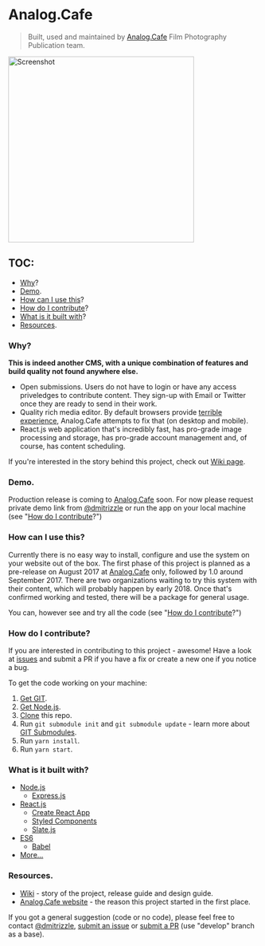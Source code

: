 # Analog.Cafe 
> Built, used and maintained by [Analog.Cafe](http://analog.cafe) Film Photography Publication team.

<img src="https://github.com/dmitrizzle/Analog.Cafe/blob/develop/public/images/figures/submit.gif?raw=true" width="373" alt="Screenshot" />

## TOC:
 - [Why](#why)?
 - [Demo](#demo).
 - [How can I use this](#how-can-i-use-this)?
 - [How do I contribute](#how-do-i-contribute)?
 - [What is it built with](#what-is-it-built-with)?
 - [Resources](#resources).

### Why?
**This is indeed another CMS, with a unique combination of features and build quality not found anywhere else.**
* Open submissions. Users do not have to login or have any access priveledges to contribute content. They sign-up with Email or Twitter once they are ready to send in their work.
* Quality rich media editor. By default browsers provide [terrible experience](https://medium.engineering/why-contenteditable-is-terrible-122d8a40e480), Analog.Cafe attempts to fix that (on desktop and mobile).
* React.js web application that's incredibly fast, has pro-grade image processing and storage, has pro-grade account management and, of course, has content scheduling.

If you're interested in the story behind this project, check out [Wiki page](https://github.com/dmitrizzle/Analog.Cafe/wiki).

### Demo.
Production release is coming to [Analog.Cafe](http://analog.cafe) soon. For now please request private demo link from [@dmitrizzle](https://twitter.com/dmitrizzle) or run the app on your local machine (see "[How do I contribute](#how-do-i-contribute)?")

### How can I use this?
Currently there is no easy way to install, configure and use the system on your website out of the box. The first phase of this project is planned as a pre-release on August 2017 at [Analog.Cafe](http://analog.cafe) only, followed by 1.0 around September 2017. There are two organizations waiting to try this system with their content, which will probably happen by early 2018. Once that's confirmed working and tested, there will be a package for general usage.

You can, however see and try all the code (see "[How do I contribute](#how-do-i-contribute)?")

### How do I contribute?
If you are interested in contributing to this project - awesome! Have a look at [issues](https://github.com/dmitrizzle/Analog.Cafe/issues) and submit a PR if you have a fix or create a new one if you notice a bug.

To get the code working on your machine:
1. [Get GIT](https://git-scm.com/book/en/v2/Getting-Started-Installing-Git).
1. [Get Node.js](https://nodejs.org/en/download/package-manager/).
1. [Clone](https://help.github.com/articles/cloning-a-repository/) this repo.
1. Run `git submodule init` and `git submodule update` - learn more about [GIT Submodules](https://git-scm.com/book/en/v2/Git-Tools-Submodules).
1. Run `yarn install`.
1. Run `yarn start`.

###  What is it built with?
* [Node.js](https://github.com/nodejs/node)
    * [Express.js](https://expressjs.com)
* [React.js](https://github.com/facebook/react)
    * [Create React App](https://github.com/facebookincubator/create-react-app)
    * [Styled Components](https://github.com/styled-components/styled-components)
    * [Slate.js](https://github.com/ianstormtaylor/slate)
* [ES6](https://github.com/lukehoban/es6features)
    * [Babel](https://github.com/babel/babel)
* [More...](https://github.com/dmitrizzle/Analog.Cafe/blob/develop/package.json)

### Resources.
* [Wiki](https://github.com/dmitrizzle/Analog.Cafe/wiki) - story of the project, release guide and design guide.
* [Analog.Cafe website](http://analog.cafe) - the reason this project started in the first place.

If you got a general suggestion (code or no code), please feel free to contact [@dmitrizzle](https://twitter.com/dmitrizzle), [submit an issue](https://github.com/dmitrizzle/Analog.Cafe/issues) or [submit a PR](https://help.github.com/articles/about-pull-requests/) (use "develop" branch as a base).

